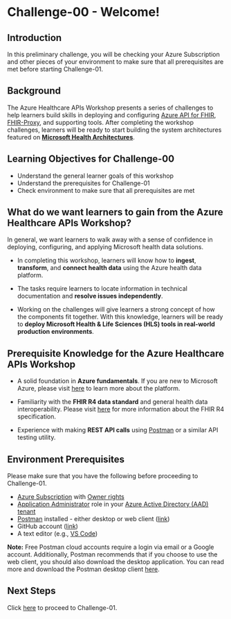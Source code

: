 # Challenge-00 - Welcome!

## Introduction 
In this preliminary challenge, you will be checking your Azure Subscription and other pieces of your environment to make sure that all prerequisites are met before starting Challenge-01.

## Background 
The Azure Healthcare APIs Workshop presents a series of challenges to help learners build skills in deploying and configuring [Azure API for FHIR](https://docs.microsoft.com/en-us/azure/healthcare-apis/azure-api-for-fhir/overview), [FHIR-Proxy](https://github.com/microsoft/fhir-proxy), and supporting tools. After completing the workshop challenges, learners will be ready to start building the system architectures featured on __[Microsoft Health Architectures](https://microsoft.github.io/health-architectures/)__.
 
## Learning Objectives for Challenge-00
+ Understand the general learner goals of this workshop
+ Understand the prerequisites for Challenge-01
+ Check environment to make sure that all prerequisites are met

## What do we want learners to gain from the Azure Healthcare APIs Workshop?
In general, we want learners to walk away with a sense of confidence in deploying, configuring, and applying Microsoft health data solutions.

+ In completing this workshop, learners will know how to **ingest**, **transform**, and **connect health data** using the Azure health data platform.

+ The tasks require learners to locate information in technical documentation and **resolve issues independently**.

+ Working on the challenges will give learners a strong concept of how the components fit together. With this knowledge, learners will be ready to **deploy Microsoft Health & Life Sciences (HLS) tools in real-world production environments**.  

## Prerequisite Knowledge for the Azure Healthcare APIs Workshop

+ A solid foundation in **Azure fundamentals**. If you are new to Microsoft Azure, please visit [here](https://docs.microsoft.com/en-us/learn/paths/az-900-describe-cloud-concepts/) to learn more about the platform.

+ Familiarity with the **FHIR R4 data standard** and general health data interoperability. Please visit [here](https://hl7.org/fhir/R4/) for more information about the FHIR R4 specification.

+ Experience with making **REST API calls** using [Postman](https://www.postman.com/api-platform/api-testing/) or a similar API testing utility.

## Environment Prerequisites
Please make sure that you have the following before proceeding to Challenge-01.

+ [Azure Subscription](https://azure.microsoft.com/) with [Owner rights](https://docs.microsoft.com/en-us/azure/role-based-access-control/built-in-roles#owner)
+ [Application Administrator](https://docs.microsoft.com/en-us/azure/active-directory/roles/permissions-reference#all-roles) role in your [Azure Active Directory (AAD) tenant](https://docs.microsoft.com/en-us/azure/active-directory/fundamentals/active-directory-whatis#:~:text=Azure%20tenant,tenant%20represents%20a%20single%20organization.)
+ [Postman](https://www.postman.com/) installed - either desktop or web client ([link](https://www.getpostman.com/))
+ GitHub account ([link](https://github.com/))
+ A text editor (e.g., [VS Code](https://code.visualstudio.com/))


__Note:__ Free Postman cloud accounts require a login via email or a Google account. Additionally, Postman recommends that if you choose to use the web client, you should also download the desktop application. You can read more and download the Postman desktop client [here](https://www.postman.com/downloads/?utm_source=postman-home).

## Next Steps

Click [here](<../Challenge-01 - Deploy Azure API for FHIR (PaaS), FHIR-Proxy (OSS), and FHIR-Bulk Loader (OSS)/Readme.md>) to proceed to Challenge-01.


